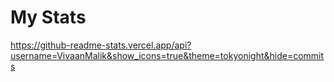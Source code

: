 # My Stats
https://github-readme-stats.vercel.app/api?username=VivaanMalik&show_icons=true&theme=tokyonight&hide=commits

